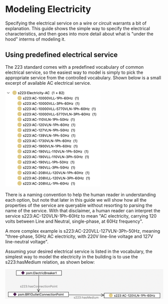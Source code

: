 # Modeling Electricity

Specifying the electrical service on a wire or circuit warrants a bit of explanation. This guide shows the simple way to specify the electrical characteristics, 
and then goes into more detail about what is "under the hood" interms of modeling it.

## Using predefined electrical service
The 223 standard comes with a predefined vocabulary of common electrical service, so the easiest way to model is simply to pick the appropriate service from the controlled vocabulary. 
Shown below is a small excerpt of available AC electrical service.

![ACServiceExcerpt](images/guides-AC-service-excerpt.png)

There is a naming convention to help the human reader in understanding each option, but note that later in this guide we will show how all the 
properties of the service are queryable without resorting to parsing the name of the service. With that disclaimer, 
a human reader can interpret the service s223:AC-120VLN-1Ph-60Hz to mean "AC electricity, carrying 120 volts between Line and Neutral, single-phase, at 60Hz frequency".

A more complex example is s223:AC-220VLL-127VLN-3Ph-50Hz, meaning "three-phase, 50Hz AC electricity, with 220V line-line voltage and 127V line-neutral voltage".

Assuming your desired electrical service is listed in the vocabulary, the simplest way to model the electricity in the building is to use the s223:hasMedium relation, as shown below:

![ACServiceExample](images/guides-AC-service-example.png)



